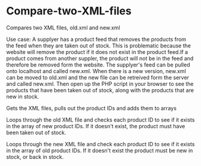 # Compare-two-XML-files

Compares two XML files, old.xml and new.xml

Use case: A supplyer has a product feed that removes the products from the feed when they are taken out of stock. This is problematic because the website will remove the product if it does not exist in the product feed.If a product comes from another suppler, the product will not be in the feed and therefore be removed form the website. The supplyer's feed can be pulled onto localhost and called new.xml. When there is a new version, new.xml can be moved to old.xml and the new file can be retreived form the server and called new.xml. Then open up the PHP script in your browser to see the products that have been taken out of stock, along with the products that are new in stock. 

Gets the XML files, pulls out the product IDs and adds them to arrays

Loops through the old XML file and checks each product ID to see if it exists in the array of new product IDs. If it doesn't exist, the product must have been taken out of stock.

Loops through the new XML file and check each product ID to see if it exists in the array of old product IDs. If it doesn't exist the product must be new in stock, or back in stock. 

